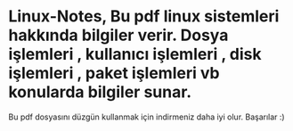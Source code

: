 # Linux-Notes, Bu pdf linux sistemleri hakkında bilgiler verir. Dosya işlemleri , kullanıcı işlemleri , disk işlemleri , paket işlemleri vb konularda bilgiler sunar. 
Bu pdf dosyasını düzgün kullanmak için indirmeniz daha iyi olur.
Başarılar :)
